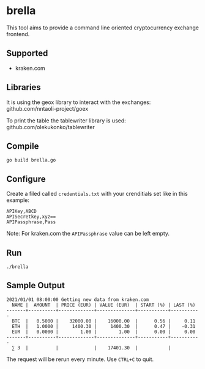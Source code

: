 # brella

This tool aims to provide a command line oriented cryptocurrency exchange frontend.

## Supported

- kraken.com

## Libraries

It is using the geox library to interact with the exchanges:
github.com/nntaoli-project/goex

To print the table the tablewriter library is used:
github.com/olekukonko/tablewriter

## Compile

``` shell
go build brella.go
```

## Configure

Create a filed called `credentials.txt` with your crenditials set like in this example:

``` csv
APIKey,ABCD
APISecretkey,xyz==
APIPassphrase,Pass
```

Note: For kraken.com the `APIPassphrase` value can be left empty.

## Run

``` shell
./brella
```

## Sample Output

``` shell
2021/01/01 08:00:00 Getting new data from kraken.com
  NAME |  AMOUNT  | PRICE (EUR) | VALUE (EUR)  | START (%) | LAST (%)  
-------+----------+-------------+--------------+-----------+-----------
  BTC  |   0.5000 |    32000.00 |    16000.00  |      0.56 |     0.11
  ETH  |   1.0000 |     1400.30 |     1400.30  |      0.47 |    -0.31
  EUR  |   0.0000 |        1.00 |        1.00  |      0.00 |     0.00 
-------+----------+-------------+--------------+-----------+-----------
  ∑ 3  |          |             |    17401.30  |           |           

```

The request will be rerun every minute. Use `CTRL+C` to quit.
